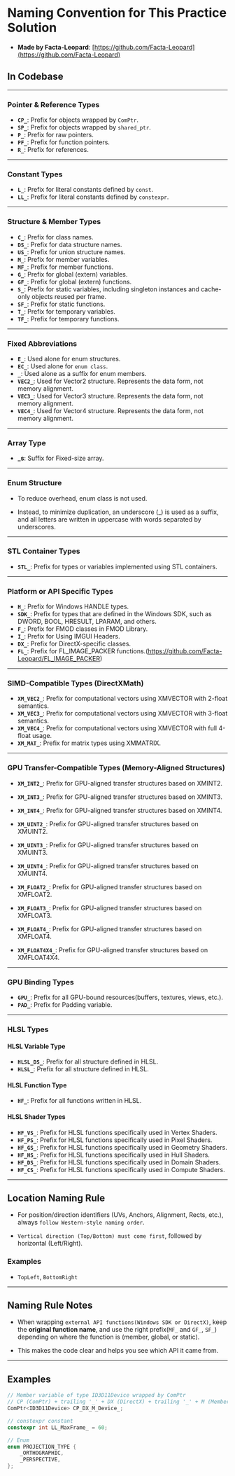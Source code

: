 # Naming Convention for This Practice Solution
- **Made by Facta-Leopard**: [https://github.com/Facta-Leopard](https://github.com/Facta-Leopard)

## In Codebase

---

### Pointer & Reference Types
- **`CP_`**: Prefix for objects wrapped by `ComPtr`.
- **`SP_`**: Prefix for objects wrapped by `shared_ptr`.
- **`P_`**: Prefix for raw pointers.
- **`PF_`**: Prefix for function pointers.
- **`R_`**: Prefix for references.

---

### Constant Types
- **`L_`**: Prefix for literal constants defined by `const`.
- **`LL_`**: Prefix for literal constants defined by `constexpr`.

---

### Structure & Member Types
- **`C_`**: Prefix for class names.
- **`DS_`**: Prefix for data structure names.
- **`US_`**: Prefix for union structure names.
- **`M_`**: Prefix for member variables.
- **`MF_`**: Prefix for member functions.
- **`G_`**: Prefix for global (extern) variables.
- **`GF_`**: Prefix for global (extern) functions.
- **`S_`**: Prefix for static variables, including singleton instances and cache-only objects reused per frame.
- **`SF_`**: Prefix for static functions.
- **`T_`**: Prefix for temporary variables.
- **`TF_`**: Prefix for temporary functions.

---

### Fixed Abbreviations
- **`E_`**: Used alone for enum structures.
- **`EC_`**: Used alone for `enum class`.
- **`_`**: Used alone as a suffix for enum members.
- **`VEC2_`**: Used for Vector2 structure. Represents the data form, not memory alignment.
- **`VEC3_`**: Used for Vector3 structure. Represents the data form, not memory alignment.
- **`VEC4_`**: Used for Vector4 structure. Represents the data form, not memory alignment.

---

### Array Type
- **_s**: Suffix for Fixed-size array.

---

### Enum Structure
- To reduce overhead, enum class is not used.

- Instead, to minimize duplication, an underscore (_) is used as a suffix, and all letters are written in uppercase with words separated by underscores.

---

### STL Container Types
- **`STL_`**: Prefix for types or variables implemented using STL containers.

---

### Platform or API Specific Types
- **`H_`**: Prefix for Windows HANDLE types.
- **`SDK_`**: Prefix for types that are defined in the Windows SDK, such as DWORD, BOOL, HRESULT, LPARAM, and others.
- **`F_`**: Prefix for FMOD classes in FMOD Library.
- **`I_`**: Prefix for Using IMGUI Headers.
- **`DX_`**: Prefix for DirectX-specific classes.
- **`FL_`**: Prefix for FL_IMAGE_PACKER functions.(https://github.com/Facta-Leopard/FL_IMAGE_PACKER)

---

### SIMD-Compatible Types (DirectXMath)
- **`XM_VEC2_`**: Prefix for computational vectors using XMVECTOR with 2-float semantics.
- **`XM_VEC3_`**: Prefix for computational vectors using XMVECTOR with 3-float semantics.
- **`XM_VEC4_`**: Prefix for computational vectors using XMVECTOR with full 4-float usage.
- **`XM_MAT_`**: Prefix for matrix types using XMMATRIX.

---

### GPU Transfer-Compatible Types (Memory-Aligned Structures)
- **`XM_INT2_`**: Prefix for GPU-aligned transfer structures based on XMINT2.
- **`XM_INT3_`**: Prefix for GPU-aligned transfer structures based on XMINT3.
- **`XM_INT4_`**: Prefix for GPU-aligned transfer structures based on XMINT4.

- **`XM_UINT2_`**: Prefix for GPU-aligned transfer structures based on XMUINT2.
- **`XM_UINT3_`**: Prefix for GPU-aligned transfer structures based on XMUINT3.
- **`XM_UINT4_`**: Prefix for GPU-aligned transfer structures based on XMUINT4.

- **`XM_FLOAT2_`**: Prefix for GPU-aligned transfer structures based on XMFLOAT2.
- **`XM_FLOAT3_`**: Prefix for GPU-aligned transfer structures based on XMFLOAT3.
- **`XM_FLOAT4_`**: Prefix for GPU-aligned transfer structures based on XMFLOAT4.
- **`XM_FLOAT4X4_`**: Prefix for GPU-aligned transfer structures based on XMFLOAT4X4.

---

### GPU Binding Types
- **`GPU_`**: Prefix for all GPU-bound resources(buffers, textures, views, etc.).
- **`PAD_`**: Prefix for Padding variable.

---

### HLSL Types

#### HLSL Variable Type
- **`HLSL_DS_`**: Prefix for all structure defined in HLSL.
- **`HLSL_`**: Prefix for all structure defined in HLSL.

#### HLSL Function Type

* **`HF_`**: Prefix for all functions written in HLSL.

#### HLSL Shader Types

* **`HF_VS_`**: Prefix for HLSL functions specifically used in Vertex Shaders.
* **`HF_PS_`**: Prefix for HLSL functions specifically used in Pixel Shaders.
* **`HF_GS_`**: Prefix for HLSL functions specifically used in Geometry Shaders.
* **`HF_HS_`**: Prefix for HLSL functions specifically used in Hull Shaders.
* **`HF_DS_`**: Prefix for HLSL functions specifically used in Domain Shaders.
* **`HF_CS_`**: Prefix for HLSL functions specifically used in Compute Shaders.

---

## Location Naming Rule

- For position/direction identifiers (UVs, Anchors, Alignment, Rects, etc.), always `follow Western-style naming order`.

- `Vertical direction (Top/Bottom) must come first`, followed by horizontal (Left/Right).

### Examples

- `TopLeft`, `BottomRight`

---

## Naming Rule Notes

- When wrapping `external API functions(Windows SDK or DirectX)`, keep the **original function name**, and use the right prefix(`MF_` and `GF_`, `SF_`) depending on where the function is (member, global, or static).

- This makes the code clear and helps you see which API it came from.

---

## Examples

```cpp
// Member variable of type ID3D11Device wrapped by ComPtr
// CP (ComPtr) + trailing '_' + DX (DirectX) + trailing '_' + M (Member) + trailing '_'
ComPtr<ID3D11Device> CP_DX_M_Device_;

// constexpr constant
constexpr int LL_MaxFrame_ = 60;

// Enum
enum PROJECTION_TYPE {
    _ORTHOGRAPHIC,
    _PERSPECTIVE,
};